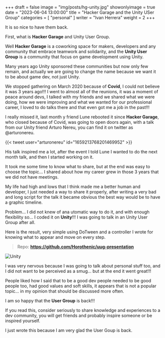 +++
draft = false
image = "img/posts/hg-unity.jpg"
showonlyimage = true
date = "2023-06-04 13:00:00"
title = "Hacker Garage and the Unity USer Group"
categories = [ "personal" ]
writer = "Ivan Herrera"
weight = 2
+++

It is so nice to have them back.
<!--more-->

First, what is **Hacker Garage** and Unity User Group.

Well **Hacker Garage** is a coworking space for makers, developers and any community that embrace teamwork and solidarity, and the **Unity User Group** is a community that focus on game development using Unity.

Many years ago Unity sponsored these communities but now only few remain, and actually we are going to change the name because we want it to be about game dev, not just Unity.

We stopped gathering on March 2020 because of **Covid**, I could not believe it was 3 years ago!!! I went to almost all of the reunions, it was a moment of peace around devs, I talked with my friends and we shared what we were doing, how we were improving and what we wanted for our professional career, I loved to do talks there and that even got me a job in the past!!!

I really missed it, last month y friend Lune rebooted it since **Hacker Garage**, who closed because of Covid, was going to open doors again, with a talk from our Unity friend Arturo Nereu, you can find it on twitter as @arturonereu.

{{< tweet user="arturonereu" id="1659213768201469952" >}}

His talk inspired me a lot, after the event I told Lune I wanted to do the next month talk, and then I started working on it.

It took me some time to know what to share, but at the end was easy to choose the topic... I shared about how my career grew in those 3 years that we did not have meetings.

My life had high and lows that I think made me a better human and developer, I just needed a way to share it properly, after writing a very bad and long script for the talk it became obvious the best way would be to have a graphic timeline.

Problem... I did not knew of ana utomatic way to do it, and with enough flexibility so... I coded it on **Unity**!!! I was going to talk in an Unity User Group after all.

Here is the result, very simple using DoTween and a controller I wrote for knowing what to appear and move on every step.

>Repo: **https://github.com/Horothenic/uug-presentation**

![Unity](/img/posts/hg-uug-unity.jpg "Unity")

I was very nervous because I was going to talk about personal stuff too, and I did not want to be perceived as a smug... but at the end it went great!!!

People liked how I said that to be a good dev people needed to be good people too, had good values and soft skills, it appears that is not a popular topic... in my opinion that should be discussed more often.

I am so happy that the **User Group** is back!!!

If you read this, consider seriously to share knowledge and experiences to a dev community, you will get friends and probably inspire someone or be inspired yourself.

I just wrote this because I am very glad the User Goup is back.